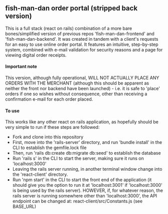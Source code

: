 ## fish-man-dan order portal (stripped back version)
This is a full stack (react on rails) combination of a more bare bones/simplified version of previous repos 'fish-man-dan-frontend' and 'fish-man-dan-backend'.
It was created in tandem with a client's requests for an easy to use online order portal. It features an intuitive, step-by-step system, combined with e-mail validation for security reasons and a page for viewing digital order receipts.

#### Important note
This version, although fully operational, WILL NOT ACTUALLY PLACE ANY ORDERS WITH THE MERCHANT (although this should be apparent as neither the front nor backend have been launched) - i.e. it is safe to 'place' orders if one so wishes without consequence, other than receiving a confirmation e-mail for each order placed.

#### To use
This works like any other react on rails application, as hopefully should be very simple to run if these steps are followed:
 - Fork and clone into this repository
 - First, move into the 'rails-server' directory, and run 'bundle install' in the CLI to establish the gemfile.lock file
 - Then, run 'rails db:create db:migrate db:seed' to establish the database
 - Run 'rails s' in the CLI to start the server, making sure it runs on 'localhost:3000'
 - Leaving the rails server running, in another terminal window change into the 'react-client' directory.
 - Run 'npm start' in the CLI to start the front end of the application (it should give you the option to run it at 'localhost:3001' if 'localhost:3000' is being used by the rails server). HOWEVER, if, for whatever reason, the rails server is running somewhere other than 'localhost:3000', the API endpoint can be changed at: react-client/src/Constants.js (see BASE_URL) 
